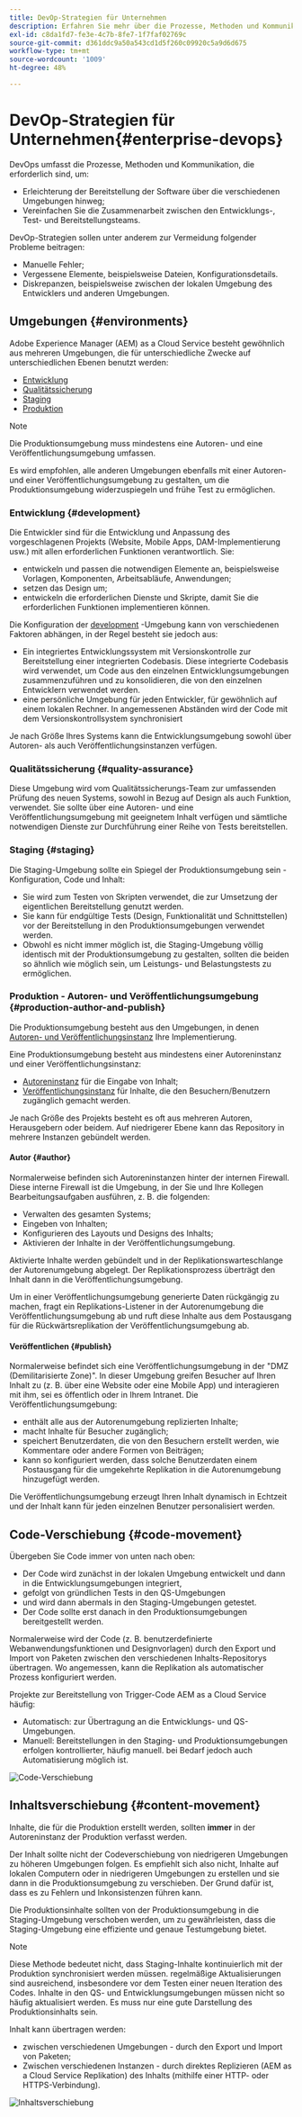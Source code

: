 ```yaml
---
title: DevOp-Strategien für Unternehmen
description: Erfahren Sie mehr über die Prozesse, Methoden und Kommunikation, die zur Erleichterung der Bereitstellung und Vereinfachung der Zusammenarbeit erforderlich sind.
exl-id: c8da1fd7-fe3e-4c7b-8fe7-1f7faf02769c
source-git-commit: d361ddc9a50a543cd1d5f260c09920c5a9d6d675
workflow-type: tm+mt
source-wordcount: '1009'
ht-degree: 48%

---
```


# DevOp-Strategien für Unternehmen{#enterprise-devops}

DevOps umfasst die Prozesse, Methoden und Kommunikation, die erforderlich sind, um:

* Erleichterung der Bereitstellung der Software über die verschiedenen Umgebungen hinweg;
* Vereinfachen Sie die Zusammenarbeit zwischen den Entwicklungs-, Test- und Bereitstellungsteams.

DevOp-Strategien sollen unter anderem zur Vermeidung folgender Probleme beitragen:

* Manuelle Fehler;
* Vergessene Elemente, beispielsweise Dateien, Konfigurationsdetails.
* Diskrepanzen, beispielsweise zwischen der lokalen Umgebung des Entwicklers und anderen Umgebungen.

## Umgebungen {#environments}

Adobe Experience Manager (AEM) as a Cloud Service besteht gewöhnlich aus mehreren Umgebungen, die für unterschiedliche Zwecke auf unterschiedlichen Ebenen benutzt werden:

* [Entwicklung](#development)
* [Qualitätssicherung](#quality-assurance)
* [Staging  ](#staging)
* [Produktion](#production-author-and-publish)

>[!NOTE]
>
>Die Produktionsumgebung muss mindestens eine Autoren- und eine Veröffentlichungsumgebung umfassen.
>
>Es wird empfohlen, alle anderen Umgebungen ebenfalls mit einer Autoren- und einer Veröffentlichungsumgebung zu gestalten, um die Produktionsumgebung widerzuspiegeln und frühe Test zu ermöglichen.

### Entwicklung {#development}

Die Entwickler sind für die Entwicklung und Anpassung des vorgeschlagenen Projekts (Website, Mobile Apps, DAM-Implementierung usw.) mit allen erforderlichen Funktionen verantwortlich. Sie:

* entwickeln und passen die notwendigen Elemente an, beispielsweise Vorlagen, Komponenten, Arbeitsabläufe, Anwendungen;
* setzen das Design um;
* entwickeln die erforderlichen Dienste und Skripte, damit Sie die erforderlichen Funktionen implementieren können.

Die Konfiguration der [development](/help/implementing/developing/introduction/development-guidelines.md) -Umgebung kann von verschiedenen Faktoren abhängen, in der Regel besteht sie jedoch aus:

* Ein integriertes Entwicklungssystem mit Versionskontrolle zur Bereitstellung einer integrierten Codebasis. Diese integrierte Codebasis wird verwendet, um Code aus den einzelnen Entwicklungsumgebungen zusammenzuführen und zu konsolidieren, die von den einzelnen Entwicklern verwendet werden.
* eine persönliche Umgebung für jeden Entwickler, für gewöhnlich auf einem lokalen Rechner. In angemessenen Abständen wird der Code mit dem Versionskontrollsystem synchronisiert

Je nach Größe Ihres Systems kann die Entwicklungsumgebung sowohl über Autoren- als auch Veröffentlichungsinstanzen verfügen.

### Qualitätssicherung {#quality-assurance}

Diese Umgebung wird vom Qualitätssicherungs-Team zur umfassenden Prüfung des neuen Systems, sowohl in Bezug auf Design als auch Funktion, verwendet. Sie sollte über eine Autoren- und eine Veröffentlichungsumgebung mit geeignetem Inhalt verfügen und sämtliche notwendigen Dienste zur Durchführung einer Reihe von Tests bereitstellen.

### Staging   {#staging}

Die Staging-Umgebung sollte ein Spiegel der Produktionsumgebung sein - Konfiguration, Code und Inhalt:

* Sie wird zum Testen von Skripten verwendet, die zur Umsetzung der eigentlichen Bereitstellung genutzt werden.
* Sie kann für endgültige Tests (Design, Funktionalität und Schnittstellen) vor der Bereitstellung in den Produktionsumgebungen verwendet werden.
* Obwohl es nicht immer möglich ist, die Staging-Umgebung völlig identisch mit der Produktionsumgebung zu gestalten, sollten die beiden so ähnlich wie möglich sein, um Leistungs- und Belastungstests zu ermöglichen.

### Produktion - Autoren- und Veröffentlichungsumgebung   {#production-author-and-publish}

Die Produktionsumgebung besteht aus den Umgebungen, in denen [Autoren- und Veröffentlichungsinstanz](/help/sites-cloud/authoring/getting-started/concepts.md) Ihre Implementierung.

Eine Produktionsumgebung besteht aus mindestens einer Autoreninstanz und einer Veröffentlichungsinstanz:

* [Autoreninstanz](#author) für die Eingabe von Inhalt;
* [Veröffentlichungsinstanz](#publish) für Inhalte, die den Besuchern/Benutzern zugänglich gemacht werden.

Je nach Größe des Projekts besteht es oft aus mehreren Autoren, Herausgebern oder beidem. Auf niedrigerer Ebene kann das Repository in mehrere Instanzen gebündelt werden.

#### Autor {#author}

Normalerweise befinden sich Autoreninstanzen hinter der internen Firewall. Diese interne Firewall ist die Umgebung, in der Sie und Ihre Kollegen Bearbeitungsaufgaben ausführen, z. B. die folgenden:

* Verwalten des gesamten Systems;
* Eingeben von Inhalten;
* Konfigurieren des Layouts und Designs des Inhalts;
* Aktivieren der Inhalte in der Veröffentlichungsumgebung.

Aktivierte Inhalte werden gebündelt und in der Replikationswarteschlange der Autorenumgebung abgelegt. Der Replikationsprozess überträgt den Inhalt dann in die Veröffentlichungsumgebung.

Um in einer Veröffentlichungsumgebung generierte Daten rückgängig zu machen, fragt ein Replikations-Listener in der Autorenumgebung die Veröffentlichungsumgebung ab und ruft diese Inhalte aus dem Postausgang für die Rückwärtsreplikation der Veröffentlichungsumgebung ab.

#### Veröffentlichen  {#publish}

Normalerweise befindet sich eine Veröffentlichungsumgebung in der &quot;DMZ (Demilitarisierte Zone)&quot;. In dieser Umgebung greifen Besucher auf Ihren Inhalt zu (z. B. über eine Website oder eine Mobile App) und interagieren mit ihm, sei es öffentlich oder in Ihrem Intranet. Die Veröffentlichungsumgebung:

* enthält alle aus der Autorenumgebung replizierten Inhalte;
* macht Inhalte für Besucher zugänglich;
* speichert Benutzerdaten, die von den Besuchern erstellt werden, wie Kommentare oder andere Formen von Beiträgen;
* kann so konfiguriert werden, dass solche Benutzerdaten einem Postausgang für die umgekehrte Replikation in die Autorenumgebung hinzugefügt werden.

Die Veröffentlichungsumgebung erzeugt Ihren Inhalt dynamisch in Echtzeit und der Inhalt kann für jeden einzelnen Benutzer personalisiert werden.

## Code-Verschiebung   {#code-movement}

Übergeben Sie Code immer von unten nach oben:

* Der Code wird zunächst in der lokalen Umgebung entwickelt und dann in die Entwicklungsumgebungen integriert,
* gefolgt von gründlichen Tests in den QS-Umgebungen
* und wird dann abermals in den Staging-Umgebungen getestet.
* Der Code sollte erst danach in den Produktionsumgebungen bereitgestellt werden.

Normalerweise wird der Code (z. B. benutzerdefinierte Webanwendungsfunktionen und Designvorlagen) durch den Export und Import von Paketen zwischen den verschiedenen Inhalts-Repositorys übertragen. Wo angemessen, kann die Replikation als automatischer Prozess konfiguriert werden.

Projekte zur Bereitstellung von Trigger-Code AEM as a Cloud Service häufig:

* Automatisch: zur Übertragung an die Entwicklungs- und QS-Umgebungen.
* Manuell: Bereitstellungen in den Staging- und Produktionsumgebungen erfolgen kontrollierter, häufig manuell. bei Bedarf jedoch auch Automatisierung möglich ist.

![Code-Verschiebung](assets/code-movement.png)

## Inhaltsverschiebung {#content-movement}

Inhalte, die für die Produktion erstellt werden, sollten **immer** in der Autoreninstanz der Produktion verfasst werden.

Der Inhalt sollte nicht der Codeverschiebung von niedrigeren Umgebungen zu höheren Umgebungen folgen. Es empfiehlt sich also nicht, Inhalte auf lokalen Computern oder in niedrigeren Umgebungen zu erstellen und sie dann in die Produktionsumgebung zu verschieben. Der Grund dafür ist, dass es zu Fehlern und Inkonsistenzen führen kann.

Die Produktionsinhalte sollten von der Produktionsumgebung in die Staging-Umgebung verschoben werden, um zu gewährleisten, dass die Staging-Umgebung eine effiziente und genaue Testumgebung bietet.

>[!NOTE]
>
>Diese Methode bedeutet nicht, dass Staging-Inhalte kontinuierlich mit der Produktion synchronisiert werden müssen. regelmäßige Aktualisierungen sind ausreichend, insbesondere vor dem Testen einer neuen Iteration des Codes. Inhalte in den QS- und Entwicklungsumgebungen müssen nicht so häufig aktualisiert werden. Es muss nur eine gute Darstellung des Produktionsinhalts sein.

Inhalt kann übertragen werden:

* zwischen verschiedenen Umgebungen - durch den Export und Import von Paketen;
* Zwischen verschiedenen Instanzen - durch direktes Replizieren (AEM as a Cloud Service Replikation) des Inhalts (mithilfe einer HTTP- oder HTTPS-Verbindung).

![Inhaltsverschiebung](assets/content-movement.png)

